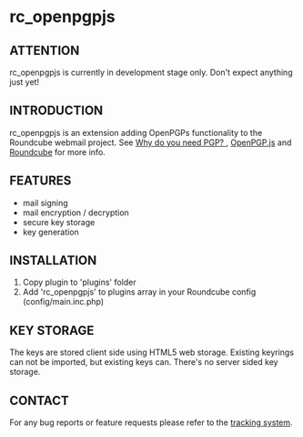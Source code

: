 rc_openpgpjs 
================

ATTENTION
---------
rc_openpgpjs is currently in development stage only. Don't expect anything just
yet!

INTRODUCTION
------------
rc_openpgpjs is an extension adding OpenPGPs functionality to the Roundcube
webmail project. See [Why do you need PGP? ][why], [OpenPGP.js][openpgpjs] and
[Roundcube][roundcube] for more info.

FEATURES
--------
- mail signing
- mail encryption / decryption
- secure key storage
- key  generation

INSTALLATION
------------
1. Copy plugin to 'plugins' folder
2. Add 'rc_openpgpjs' to plugins array in your Roundcube config (config/main.inc.php)

KEY STORAGE
-----------
The keys are stored client side using HTML5 web storage. 
Existing keyrings can not be imported, but existing keys can. 
There's no server sided key storage.

CONTACT
-------
For any bug reports or feature requests please refer to the [tracking system][issues].

[roundcube]: http://www.roundcube.net/
[openpgpjs]: http://openpgpjs.org/
[issues]: https://github.com/qnrq/rc_openpgpjs/issues
[why]: http://www.pgpi.org/doc/whypgp/en/
